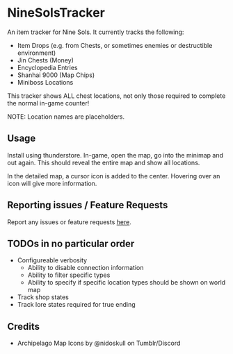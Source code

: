 # NineSolsTracker

An item tracker for Nine Sols.
It currently tracks the following:
- Item Drops (e.g. from Chests, or sometimes enemies or destructible environment)
- Jin Chests (Money)
- Encyclopedia Entries
- Shanhai 9000 (Map Chips)
- Miniboss Locations

This tracker shows ALL chest locations, not only those required to complete the normal in-game counter!

NOTE: Location names are placeholders.

## Usage

Install using thunderstore.
In-game, open the map, go into the minimap and out again.
This should reveal the entire map and show all locations.

In the detailed map, a cursor icon is added to the center.
Hovering over an icon will give more information.

## Reporting issues / Feature Requests

Report any issues or feature requests [here](https://github.com/N00byKing/NineSolsTracker/issues).

## TODOs in no particular order

- Configureable verbosity
    - Ability to disable connection information
    - Ability to filter specific types
    - Ability to specify if specific location types should be shown on world map
- Track shop states
- Track lore states required for true ending

## Credits

- Archipelago Map Icons by @nidoskull on Tumblr/Discord
